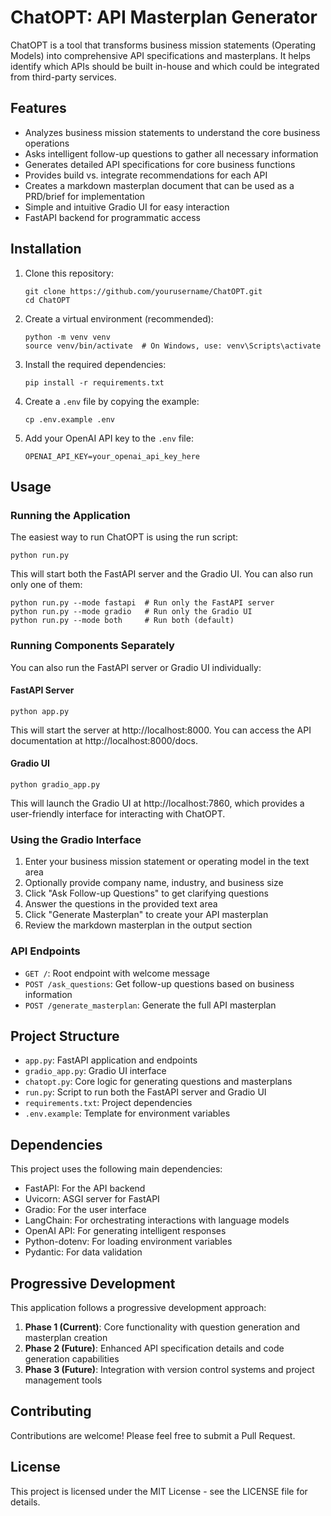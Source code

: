 # ChatOPT: API Masterplan Generator

ChatOPT is a tool that transforms business mission statements (Operating Models) into comprehensive API specifications and masterplans. It helps identify which APIs should be built in-house and which could be integrated from third-party services.

## Features

- Analyzes business mission statements to understand the core business operations
- Asks intelligent follow-up questions to gather all necessary information
- Generates detailed API specifications for core business functions
- Provides build vs. integrate recommendations for each API
- Creates a markdown masterplan document that can be used as a PRD/brief for implementation
- Simple and intuitive Gradio UI for easy interaction
- FastAPI backend for programmatic access

## Installation

1. Clone this repository:
   ```
   git clone https://github.com/yourusername/ChatOPT.git
   cd ChatOPT
   ```

2. Create a virtual environment (recommended):
   ```
   python -m venv venv
   source venv/bin/activate  # On Windows, use: venv\Scripts\activate
   ```

3. Install the required dependencies:
   ```
   pip install -r requirements.txt
   ```

4. Create a `.env` file by copying the example:
   ```
   cp .env.example .env
   ```

5. Add your OpenAI API key to the `.env` file:
   ```
   OPENAI_API_KEY=your_openai_api_key_here
   ```

## Usage

### Running the Application

The easiest way to run ChatOPT is using the run script:

```
python run.py
```

This will start both the FastAPI server and the Gradio UI. You can also run only one of them:

```
python run.py --mode fastapi  # Run only the FastAPI server
python run.py --mode gradio   # Run only the Gradio UI
python run.py --mode both     # Run both (default)
```

### Running Components Separately

You can also run the FastAPI server or Gradio UI individually:

#### FastAPI Server

```
python app.py
```

This will start the server at http://localhost:8000. You can access the API documentation at http://localhost:8000/docs.

#### Gradio UI

```
python gradio_app.py
```

This will launch the Gradio UI at http://localhost:7860, which provides a user-friendly interface for interacting with ChatOPT.

### Using the Gradio Interface

1. Enter your business mission statement or operating model in the text area
2. Optionally provide company name, industry, and business size
3. Click "Ask Follow-up Questions" to get clarifying questions
4. Answer the questions in the provided text area
5. Click "Generate Masterplan" to create your API masterplan
6. Review the markdown masterplan in the output section

### API Endpoints

- `GET /`: Root endpoint with welcome message
- `POST /ask_questions`: Get follow-up questions based on business information
- `POST /generate_masterplan`: Generate the full API masterplan

## Project Structure

- `app.py`: FastAPI application and endpoints
- `gradio_app.py`: Gradio UI interface
- `chatopt.py`: Core logic for generating questions and masterplans
- `run.py`: Script to run both the FastAPI server and Gradio UI
- `requirements.txt`: Project dependencies
- `.env.example`: Template for environment variables

## Dependencies

This project uses the following main dependencies:

- FastAPI: For the API backend
- Uvicorn: ASGI server for FastAPI
- Gradio: For the user interface
- LangChain: For orchestrating interactions with language models
- OpenAI API: For generating intelligent responses
- Python-dotenv: For loading environment variables
- Pydantic: For data validation

## Progressive Development

This application follows a progressive development approach:

1. **Phase 1 (Current)**: Core functionality with question generation and masterplan creation
2. **Phase 2 (Future)**: Enhanced API specification details and code generation capabilities
3. **Phase 3 (Future)**: Integration with version control systems and project management tools

## Contributing

Contributions are welcome! Please feel free to submit a Pull Request.

## License

This project is licensed under the MIT License - see the LICENSE file for details. 